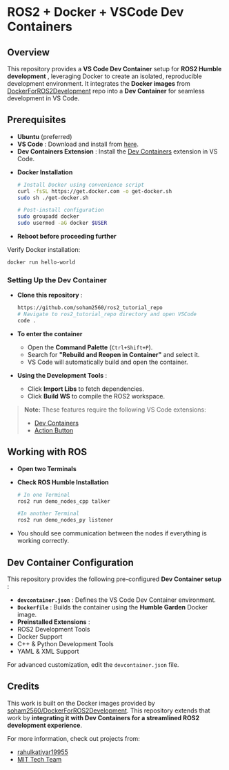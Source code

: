 
# ROS2 + Docker + VSCode Dev Containers

## Overview
This repository provides a **VS Code Dev Container** setup for  **ROS2 Humble development** , leveraging Docker to create an isolated, reproducible development environment. It integrates the **Docker images** from [DockerForROS2Development](https://github.com/soham2560/DockerForROS2Development) repo into a **Dev Container** for seamless development in VS Code.

## Prerequisites

* **Ubuntu** (preferred)
* **VS Code** : Download and install from [here](https://code.visualstudio.com/download).
* **Dev Containers Extension** : Install the [Dev Containers](https://marketplace.visualstudio.com/items?itemName=ms-vscode-remote.remote-containers) extension in VS Code.

- **Docker Installation**
  ```bash
  # Install Docker using convenience script
  curl -fsSL https://get.docker.com -o get-docker.sh
  sudo sh ./get-docker.sh

  # Post-install configuration
  sudo groupadd docker
  sudo usermod -aG docker $USER
  ```
- **Reboot before proceeding further**

Verify Docker installation:

```bash
docker run hello-world
```

### Setting Up the Dev Container

- **Clone this repository** :

    ```bash
    https://github.com/soham2560/ros2_tutorial_repo 
    # Navigate to ros2_tutorial_repo directory and open VSCode 
    code .
    ```

- **To enter the container**
  * Open the **Command Palette** (`Ctrl+Shift+P`).
  * Search for **"Rebuild and Reopen in Container"** and select it.
  * VS Code will automatically build and open the container.

* **Using the Development Tools** :

  * Click **Import Libs** to fetch dependencies.
  * Click **Build WS** to compile the ROS2 workspace.

> **Note:** These features require the following VS Code extensions:
> * [Dev Containers](https://marketplace.visualstudio.com/items?itemName=ms-vscode-remote.remote-containers)
> * [Action Button](https://marketplace.visualstudio.com/items?itemName=seunlanlege.action-buttons)


## Working with ROS

- **Open two Terminals**
- **Check ROS Humble Installation**
  ```bash
  # In one Terminal
  ros2 run demo_nodes_cpp talker
  ```

  ```bash
  #In another Terminal
  ros2 run demo_nodes_py listener
  ```
- You should see communication between the nodes if everything is working correctly.

## Dev Container Configuration

This repository provides the following pre-configured  **Dev Container setup** :

* **`devcontainer.json`** : Defines the VS Code Dev Container environment.
* **`Dockerfile`** : Builds the container using the **Humble Garden** Docker image.
* **Preinstalled Extensions** :
* ROS2 Development Tools
* Docker Support
* C++ & Python Development Tools
* YAML & XML Support

For advanced customization, edit the `devcontainer.json` file.


## Credits

This work is built on the Docker images provided by [soham2560/DockerForROS2Development](https://github.com/soham2560/DockerForROS2Development). This repository extends that work by  **integrating it with Dev Containers for a streamlined ROS2 development experience**.

For more information, check out projects from:

* [rahulkatiyar19955](https://www.rahulkatiyar.com/)
* [MIT Tech Team](https://github.com/mittechteam)
